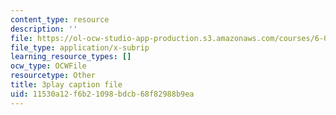 ```yaml
---
content_type: resource
description: ''
file: https://ol-ocw-studio-app-production.s3.amazonaws.com/courses/6-042j-mathematics-for-computer-science-spring-2015/11530a12f6b21098bdcb68f82988b9ea_lU_QT5GSuxI.srt
file_type: application/x-subrip
learning_resource_types: []
ocw_type: OCWFile
resourcetype: Other
title: 3play caption file
uid: 11530a12-f6b2-1098-bdcb-68f82988b9ea
---
```

